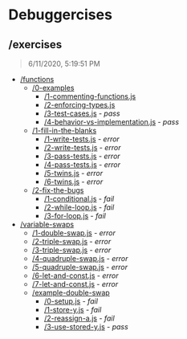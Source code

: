 # Debuggercises 

## /exercises 

> 6/11/2020, 5:19:51 PM 

- [/functions](./functions/REVIEW.md)
  - [/0-examples](./functions/0-examples/REVIEW.md)
    - [/1-commenting-functions.js](./functions/0-examples/REVIEW.md#1-commenting-functionsjs)  
    - [/2-enforcing-types.js](./functions/0-examples/REVIEW.md#2-enforcing-typesjs)  
    - [/3-test-cases.js](./functions/0-examples/REVIEW.md#3-test-casesjs) - _pass_ 
    - [/4-behavior-vs-implementation.js](./functions/0-examples/REVIEW.md#4-behavior-vs-implementationjs) - _pass_ 
  - [/1-fill-in-the-blanks](./functions/1-fill-in-the-blanks/REVIEW.md)
    - [/1-write-tests.js](./functions/1-fill-in-the-blanks/REVIEW.md#1-write-testsjs) - _error_ 
    - [/2-write-tests.js](./functions/1-fill-in-the-blanks/REVIEW.md#2-write-testsjs) - _error_ 
    - [/3-pass-tests.js](./functions/1-fill-in-the-blanks/REVIEW.md#3-pass-testsjs) - _error_ 
    - [/4-pass-tests.js](./functions/1-fill-in-the-blanks/REVIEW.md#4-pass-testsjs) - _error_ 
    - [/5-twins.js](./functions/1-fill-in-the-blanks/REVIEW.md#5-twinsjs) - _error_ 
    - [/6-twins.js](./functions/1-fill-in-the-blanks/REVIEW.md#6-twinsjs) - _error_ 
  - [/2-fix-the-bugs](./functions/2-fix-the-bugs/REVIEW.md)
    - [/1-conditional.js](./functions/2-fix-the-bugs/REVIEW.md#1-conditionaljs) - _fail_ 
    - [/2-while-loop.js](./functions/2-fix-the-bugs/REVIEW.md#2-while-loopjs) - _fail_ 
    - [/3-for-loop.js](./functions/2-fix-the-bugs/REVIEW.md#3-for-loopjs) - _fail_ 
- [/variable-swaps](./variable-swaps/REVIEW.md)
  - [/1-double-swap.js](./variable-swaps/REVIEW.md#1-double-swapjs) - _error_ 
  - [/2-triple-swap.js](./variable-swaps/REVIEW.md#2-triple-swapjs) - _error_ 
  - [/3-triple-swap.js](./variable-swaps/REVIEW.md#3-triple-swapjs) - _error_ 
  - [/4-quadruple-swap.js](./variable-swaps/REVIEW.md#4-quadruple-swapjs) - _error_ 
  - [/5-quadruple-swap.js](./variable-swaps/REVIEW.md#5-quadruple-swapjs) - _error_ 
  - [/6-let-and-const.js](./variable-swaps/REVIEW.md#6-let-and-constjs) - _error_ 
  - [/7-let-and-const.js](./variable-swaps/REVIEW.md#7-let-and-constjs) - _error_ 
  - [/example-double-swap](./variable-swaps/example-double-swap/REVIEW.md)
    - [/0-setup.js](./variable-swaps/example-double-swap/REVIEW.md#0-setupjs) - _fail_ 
    - [/1-store-y.js](./variable-swaps/example-double-swap/REVIEW.md#1-store-yjs) - _fail_ 
    - [/2-reassign-a.js](./variable-swaps/example-double-swap/REVIEW.md#2-reassign-ajs) - _fail_ 
    - [/3-use-stored-y.js](./variable-swaps/example-double-swap/REVIEW.md#3-use-stored-yjs) - _pass_ 

